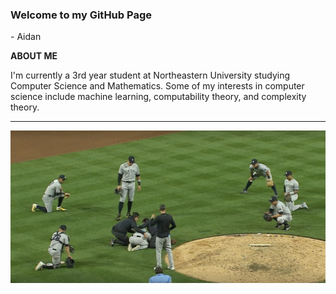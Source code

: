 ### Welcome to my GitHub Page 
  \- Aidan

<!--
**aidandomondon/aidandomondon** is a ✨ _special_ ✨ repository because its `README.md` (this file) appears on your GitHub profile.
-->
**ABOUT ME**

I'm currently a 3rd year student at Northeastern University studying Computer Science and Mathematics. Some of my interests in computer science include machine learning, computability theory, and complexity theory.
***

![New York Yankees](https://github.com/aidandomondon/aidandomondon/blob/main/ScreenshotYankees.png?raw=true)
